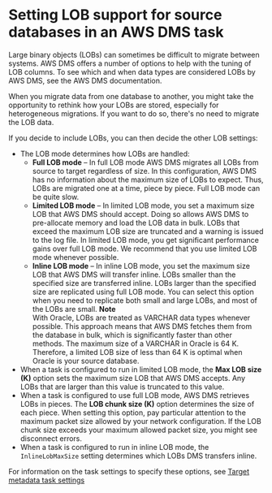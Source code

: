 # Setting LOB support for source databases in an AWS DMS task<a name="CHAP_Tasks.LOBSupport"></a>

Large binary objects \(LOBs\) can sometimes be difficult to migrate between systems\. AWS DMS offers a number of options to help with the tuning of LOB columns\. To see which and when data types are considered LOBs by AWS DMS, see the AWS DMS documentation\.

When you migrate data from one database to another, you might take the opportunity to rethink how your LOBs are stored, especially for heterogeneous migrations\. If you want to do so, there's no need to migrate the LOB data\.

If you decide to include LOBs, you can then decide the other LOB settings:
+ The LOB mode determines how LOBs are handled:
  + **Full LOB mode** – In full LOB mode AWS DMS migrates all LOBs from source to target regardless of size\. In this configuration, AWS DMS has no information about the maximum size of LOBs to expect\. Thus, LOBs are migrated one at a time, piece by piece\. Full LOB mode can be quite slow\.
  + **Limited LOB mode** – In limited LOB mode, you set a maximum size LOB that AWS DMS should accept\. Doing so allows AWS DMS to pre\-allocate memory and load the LOB data in bulk\. LOBs that exceed the maximum LOB size are truncated and a warning is issued to the log file\. In limited LOB mode, you get significant performance gains over full LOB mode\. We recommend that you use limited LOB mode whenever possible\.
  + **Inline LOB mode** – In inline LOB mode, you set the maximum size LOB that AWS DMS will transfer inline\. LOBs smaller than the specified size are transferred inline\. LOBs larger than the specified size are replicated using full LOB mode\. You can select this option when you need to replicate both small and large LOBs, and most of the LOBs are small\.
**Note**  
With Oracle, LOBs are treated as VARCHAR data types whenever possible\. This approach means that AWS DMS fetches them from the database in bulk, which is significantly faster than other methods\. The maximum size of a VARCHAR in Oracle is 64 K\. Therefore, a limited LOB size of less than 64 K is optimal when Oracle is your source database\.
+ When a task is configured to run in limited LOB mode, the **Max LOB size \(K\)** option sets the maximum size LOB that AWS DMS accepts\. Any LOBs that are larger than this value is truncated to this value\.
+ When a task is configured to use full LOB mode, AWS DMS retrieves LOBs in pieces\. The **LOB chunk size \(K\)** option determines the size of each piece\. When setting this option, pay particular attention to the maximum packet size allowed by your network configuration\. If the LOB chunk size exceeds your maximum allowed packet size, you might see disconnect errors\.
+ When a task is configured to run in inline LOB mode, the `InlineLobMaxSize` setting determines which LOBs DMS transfers inline\.

For information on the task settings to specify these options, see [Target metadata task settings](CHAP_Tasks.CustomizingTasks.TaskSettings.TargetMetadata.md)
